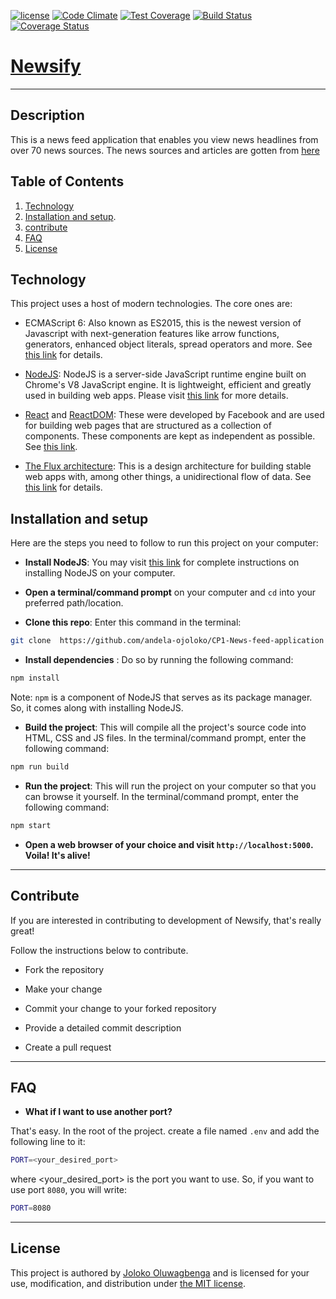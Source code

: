 [![license](https://img.shields.io/github/license/mashape/apistatus.svg)]()
[![Code Climate](https://codeclimate.com/github/andela-ojoloko/CP1-News-feed-application//badges/gpa.svg)](https://codeclimate.com/github/andela-ojoloko/CP1-News-feed-application/)
[![Test Coverage](https://codeclimate.com/github/andela-ojoloko/CP1-News-feed-application/coverage.svg)](https://codeclimate.com/github/andela-ojoloko/CP1-News-feed-application/coverage)
[![Build Status](https://travis-ci.org/andela-ojoloko/CP1-News-feed-application.svg?branch=develop)](https://travis-ci.org/andela-ojoloko/CP1-News-feed-application)
<a href='https://coveralls.io/github/andela-ojoloko/CP1-News-feed-application?branch=develop'><img src='https://coveralls.io/repos/github/andela-ojoloko/CP1-News-feed-application/badge.svg?branch=develop' alt='Coverage Status' /></a>
# [Newsify](http://newsfeed-newsify.herokuapp.com/)


----
## Description

This is a news feed application that enables you view news headlines from over 70 news sources.
The news sources and articles are gotten from [here](https://newsapi.org/#documentation)

## Table of Contents

  1. [Technology](#technology)
  1. [Installation and setup](#installation-and-setup).
  1. [contribute](#contribute)
  1. [FAQ](#faq)
  1. [License](#license)

## Technology

This project uses a host of modern technologies. The core ones are:

- ECMAScript 6: Also known as ES2015, this is the newest version of Javascript with next-generation features like arrow functions, generators, enhanced object literals, 
spread operators and more. See [this link](https://en.wikipedia.org/wiki/ECMAScript) for details.

- [NodeJS](https://nodejs.org): NodeJS is a server-side JavaScript runtime engine built 
on Chrome's V8 JavaScript engine. It is lightweight, efficient and greatly used in building web apps. Please visit [this link](https://nodejs.org) for more details.

- [React](https://facebook.github.io/react/) and [ReactDOM](https://facebook.github.io/react/docs/react-dom.html): 
These were developed by Facebook and are used for building web pages that are structured as a collection of components. These components are kept as independent as possible. See [this link](https://facebook.github.io/react/).

- [The Flux architecture](https://facebook.github.io/flux/): This is a design architecture for building stable web apps with, among other things, a unidirectional flow of data. See [this link](https://facebook.github.io/flux/) 
for details.


## Installation and setup

Here are the steps you need to follow to run this project on your computer:
- **Install NodeJS**: You may visit [this link](https://nodejs.org/en/download/) for complete 
instructions on installing NodeJS on your computer.

- **Open a terminal/command prompt** on your computer and `cd` into your preferred path/location.

- **Clone this repo**: Enter this command in the terminal:

``` bash
git clone  https://github.com/andela-ojoloko/CP1-News-feed-application
```

- **Install dependencies** : Do so by running the following command:

``` bash
npm install
```
Note: `npm` is a component of NodeJS that serves as its package manager. So, it comes along with installing NodeJS.

- **Build the project**: This will compile all the project's source code into HTML, CSS and JS files. In 
the terminal/command prompt, enter the following command:

``` bash
npm run build
```

- **Run the project**: This will run the project on your computer so that you can browse it yourself. In the 
terminal/command prompt, enter the following command:

``` bash
npm start
```

- **Open a web browser of your choice and visit `http://localhost:5000`. Voila! It's alive!**


----
## Contribute

If you are interested in contributing to development of Newsify, that's really great!

Follow the instructions below to contribute.

- Fork the repository

- Make your change

- Commit your change to your forked repository 

- Provide a detailed commit description 

- Create a pull request

----
## FAQ

- **What if I want to use another port?**

That's easy. In the root of the project. create a file named `.env` and add the following line to it:

``` bash
PORT=<your_desired_port>
```

where <your\_desired\_port> is the port you want to use. So, if you want to use port `8080`, you will write:

``` bash 
PORT=8080
```
----
## License
This project is authored by [Joloko Oluwagbenga]() and is licensed 
for your use, modification, and distribution under [the MIT license](https://en.wikipedia.org/wiki/MIT_License).